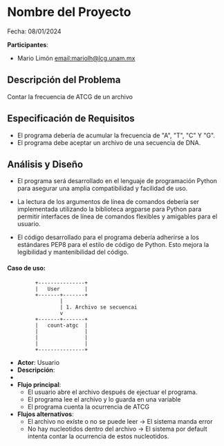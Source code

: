 # Nombre del Proyecto

Fecha: 08/01/2024

**Participantes**:

- Mario Limón <email:mariolh@lcg.unam.mx>

## Descripción del Problema

Contar la frecuencia de ATCG de un archivo 

## Especificación de Requisitos

+ El programa debería de acumular la frecuencia de "A", "T", "C" Y "G".
+ El programa debe aceptar un archivo de una secuencia de DNA.

## Análisis y Diseño
+ El programa será desarrollado en el lenguaje de programación Python para asegurar una amplia compatibilidad y facilidad de uso.

+ La lectura de los argumentos de línea de comandos debería ser implementada utilizando la biblioteca argparse para Python para permitir interfaces de línea de comandos flexibles y amigables para el usuario.

+ El código desarrollado para el programa debería adherirse a los estándares PEP8 para el estilo de código de Python. Esto mejora la legibilidad y mantenibilidad del código.

#### Caso de uso: 

```
         +---------------+
         |   User        |
         +-------+-------+
                 |
                 | 1. Archivo se secuencai
                 v
         +-------+-------+
         |   count-atgc  |
         |               |
         |               |
         |               |
         +---------------+
```

- **Actor**: Usuario
- **Descripción**:
- 
- **Flujo principal**:
  + El usuario abre el archivo después de ejectuar el programa.
  + El programa lee el archivo y lo guarda en una variable
  + El programa cuenta la ocurrencia de ATCG
- **Flujos alternativos**:
  + El archivo no exíste o no se puede leer -> El sistema manda error
  + No hay nucleotidos dentro del archivo -> El sistema por default intenta contar la ocurrencia de estos nucleotidos.
